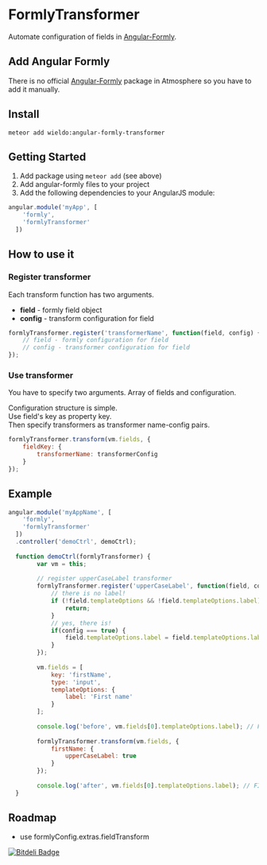 FormlyTransformer
==========

Automate configuration of fields in [Angular-Formly].

## Add Angular Formly

There is no official [Angular-Formly] package in Atmosphere so you have to add it manually.

## Install

```
meteor add wieldo:angular-formly-transformer
```


## Getting Started

1. Add package using `meteor add` (see above)
2. Add angular-formly files to your project
3. Add the following dependencies to your AngularJS module:

```javascript
angular.module('myApp', [
    'formly',
    'formlyTransformer'
  ])
```

## How to use it

### Register transformer

Each transform function has two arguments.

- **field** - formly field object
- **config** - transform configuration for field

```javascript
formlyTransformer.register('transformerName', function(field, config) {
    // field - formly configuration for field
    // config - transformer configuration for field
});
```

### Use transformer

You have to specify two arguments. Array of fields and configuration.

Configuration structure is simple.  
Use field's key as property key.  
Then specify transformers as transformer name-config pairs.

```javascript
formlyTransformer.transform(vm.fields, {
    fieldKey: {
        transformerName: transformerConfig
    }
});
```


## Example

```javascript
angular.module('myAppName', [
    'formly',
    'formlyTransformer'
  ])
  .controller('demoCtrl', demoCtrl);
  
  function demoCtrl(formlyTransformer) {
        var vm = this;
        
        // register upperCaseLabel transformer
        formlyTransformer.register('upperCaseLabel', function(field, config) {
            // there is no label!
            if (!field.templateOptions && !field.templateOptions.label) {
                return;
            }
            // yes, there is!
            if(config === true) {
                field.templateOptions.label = field.templateOptions.label.toUpperCase();
            }
        });
        
        vm.fields = [
            key: 'firstName',
            type: 'input',
            templateOptions: {
                label: 'First name'
            }
        ];
        
        console.log('before', vm.fields[0].templateOptions.label); // First name
        
        formlyTransformer.transform(vm.fields, {
            firstName: {
                upperCaseLabel: true
            }
        });
        
        console.log('after', vm.fields[0].templateOptions.label); // FIRST NAME
  }
```

## Roadmap
- use formlyConfig.extras.fieldTransform

[Angular-Formly]: http://angular-formly.com

[![Bitdeli Badge](https://d2weczhvl823v0.cloudfront.net/wieldo/angular-formly-transformer/trend.png)](https://bitdeli.com/free "Bitdeli Badge")